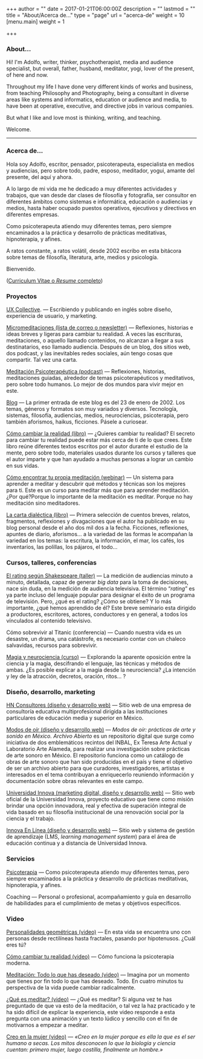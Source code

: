 +++
author = ""
date = 2017-01-21T06:00:00Z
description = ""
lastmod = ""
title = "About/Acerca de..."
type = "page"
url = "acerca-de"
weight = 10
[menu.main]
weight = 1

+++

### About...

Hi! I'm Adolfo, writer, thinker, psychotherapist, media and audience specialist, but overall, father, husband, meditator, yogi, lover of the present, of here and now.

Throughout my life I have done very different kinds of works and business, from teaching Philosophy and Photography, being a consultant in diverse areas like systems and informatics, education or audience and media, to have been at operative, executive, and directive jobs in various companies.

But what I like and love most is thinking, writing, and teaching. 

Welcome.

---

### Acerca de...

Hola soy Adolfo, escritor, pensador, psicoterapeuta, especialista en medios y audiencias, pero sobre todo, padre, esposo, meditador, yogui, amante del presente, del aquí y ahora.

A lo largo de mi vida me he dedicado a muy diferentes actividades y trabajos, que van desde dar clases de filosofía y fotografía, ser consultor en diferentes ámbitos como sistemas e informática, educación o audiencias y medios, hasta haber ocupado puestos operativos, ejecutivos y directivos en diferentes empresas.

Como psicoterapeuta atiendo muy diferentes temas, pero siempre encaminados a la práctica y desarrollo de prácticas meditativas, hipnoterapia, y afines.

A ratos constante, a ratos volátil, desde 2002 escribo en esta bitácora sobre temas de filosofía, literatura, arte, medios y psicología.

Bienvenido.

([Curriculum Vitae o _Resume_ completo](/cv/))

### Proyectos

[UX Collective](https://uxdesign.cc/@adolforismos). — Escribiendo y publicando en inglés sobre diseño, experiencia de usuario, y marketing.

[Micromeditaciones (lista de correo o newsletter)](https://micromeditaciones.substack.com/) — Reflexiones, historias e ideas breves y ligeras para cambiar tu realidad. A veces las escrituras, meditaciones, o aquello llamado contenidos, no alcanzan a llegar a sus destinatarios, eso llamado audiencia. Después de un blog, dos sitios web, dos podcast, y las inevitables redes sociales, aún tengo cosas que compartir. Tal vez una carta.

[Meditación Psicoterapéutica (podcast)](https://anchor.fm/meditacionpsicoterapeutica) — Reflexiones, historias, meditaciones guiadas, alrededor de temas psicoterapéuticos y meditativos, pero sobre todo humanos. Lo mejor de dos mundos para vivir mejor en este.

[Blog](https://adolforismos.com/blog/) — La primer entrada de este blog es del 23 de enero de 2002. Los temas, géneros y formatos son muy variados y diversos. Tecnología, sistemas, filosofía, audiencias, medios, neurociencias, psicoterapia, pero también aforismos, haikus, ficciones. Pásele a curiosear.

[Cómo cambiar la realidad (libro)](https://adolforismos.com/nuevo-libro-como-cambiar-tu-realidad/) — ¿Quieres cambiar tu realidad? El secreto para cambiar tu realidad puede estar más cerca de ti de lo que crees. Este libro reúne diferentes textos escritos por el autor durante el estudio de la mente, pero sobre todo, materiales usados durante los cursos y talleres que el autor imparte y que han ayudado a muchas personas a lograr un cambio en sus vidas.

[Cómo encontrar tu propia meditación (webinar)](https://enlinea.innova.edu.mx/programas/webinar/como-encontrar-tu-propia-meditacion/#page-content) — Un sistema para aprender a meditar y descubrir qué métodos y técnicas son los mejores para ti. Este es un curso para meditar más que para aprender meditación. ¿Por qué?Porque lo importante de la meditación es meditar. Porque no hay meditación sino meditadores.

[La carta dialéctica (libro)](https://adolforismos.com/libro-la-carta-dialectica) — Primera selección de cuentos breves, relatos, fragmentos, reflexiones y divagaciones que el autor ha publicado en su blog personal desde el año dos mil dos a la fecha. Ficciones, reflexiones, apuntes de diario, aforismos… a la variedad de las formas le acompañan la variedad en los temas: la escritura, la información, el mar, los cafés, los inventarios, las polillas, los pájaros, el todo…

### Cursos, talleres, conferencias

[El rating según Shakespeare (taller)](https://enlinea.innova.edu.mx/programas/seminario/el-rating-segun-shakespeare-la-medicion-de-audiencia/) — La medición de audiencias minuto a minuto, detallada, capaz de generar  _big data_ para la toma de decisiones, nace sin duda, en la medición de audiencia televisiva. El término “_rating_” es ya parte incluso del lenguaje popular para designar el éxito de un programa de televisión. Pero, ¿qué es el rating? ¿Cómo se obtiene? Y lo más importante, ¿qué hemos aprendido de él? Este breve seminario esta dirigido a productores, escritores, actores, conductores y en general, a todos los vínculados al contenido televisivo.

Cómo sobrevivir al Titanic (conferencia) — Cuando nuestra vida es un desastre, un drama, una catástrofe, es necesario contar con un chaleco salvavidas, recursos para sobrevivir.

[Magia y neurociencia (curso)](https://adolforismos.com/cursos/magia-y-neurociencia/) — Explorando la aparente oposición entre la ciencia y la magia, descifrando el lenguaje, las técnicas y métodos de ambas. ¿Es posible explicar a la magia desde la neurociencia? ¿La intención y ley de la atracción, decretos, oración, ritos... ?

### Diseño, desarrollo, marketing

[HN Consultores (diseño y desarrollo web)](http://hnconsultores.com/) — Sitio web de una empresa de consultoría educativa multiprofesional dirigida a las instituciones particulares de educación media y superior en México.

[Modos de oír (diseño y desarrollo web)](https://modosdeoir.inba.gob.mx/) — _Modos de oír: prácticas de arte y sonido en México. Archivo Abierto_ es un repositorio digital que surge como iniciativa de dos emblemáticos recintos del INBAL, Ex Teresa Arte Actual y Laboratorio Arte Alameda, para realizar una investigación sobre prácticas de arte sonoro en México. El repositorio funciona como un catálogo de obras de arte sonoro que han sido producidas en el país y tiene el objetivo de ser un archivo abierto para que curadores, investigadores, artistas e interesados en el tema contribuyan a enriquecerlo reuniendo información y documentación sobre obras relevantes en este campo.

[Universidad Innova (marketing digital, diseño y desarrollo web)](http://innova.edu.mx/) — Sitio web oficial de la Universidad Innova, proyecto educativo que tiene como misión brindar una opción innovadora, real y efectiva de superación integral de vida basado en su filosofía institucional de una renovación social por la ciencia y el trabajo.

[Innova En Línea (diseño y desarrollo web)](http://enlinea.innova.edu.mx/) — Sitio web y sistema de gestión de aprendizaje (LMS, _learning management system_) para el área de educación continua y a distancia de Universidad Innova.

### Servicios

[Psicoterapia](https://adolforismos.com/service/psicoterapia/) — Como psicoterapeuta atiendo muy diferentes temas, pero siempre encaminados a la práctica y desarrollo de prácticas meditativas, hipnoterapia, y afines.

Coaching — Personal o profesional, acompañamiento y guía en desarrollo de habilidades para el cumplimiento de metas y objetivos específicos.

### Video

[Personalidades geométricas (video)](https://www.youtube.com/watch?v=xa29ubi-Jt4) — En esta vida se encuentra uno con personas desde rectilíneas hasta fractales, pasando por hipotenusos. ¿Cuál eres tú?

[Cómo cambiar tu realidad (video)](https://www.youtube.com/watch?v=KXjcaT9dY0A&t=34s) — Cómo funciona la psicoterapia moderna.

[Meditación: Todo lo que has deseado (video)](https://www.youtube.com/watch?v=VS3O3gjc1Jk) — Imagina por un momento que tienes por fin todo lo que has deseado. Todo. En cuatro minutos tu perspectiva de la vida puede cambiar radicalmente.

[¿Qué es meditar? (video)](https://www.youtube.com/watch?v=11JF_g2M7Ao&t=2s) — ¿Qué es meditar? Si alguna vez te has preguntado de que va esto de la meditación, o tal vez la haz practicado y te ha sido difícil de explicar la experiencia, este video responde a esta pregunta con una animación y un texto lúdico y sencillo con el fin de motivarnos a empezar a meditar.

[Creo en la mujer (video)](https://www.youtube.com/watch?v=RFiyCKU7894&t=47s) — _«Creo en la mujer porque es ella la que es el ser humano a secas. Los mitos desconocen lo que la biología y ciencia cuentan: primero mujer, luego costilla, finalmente un hombre.»_